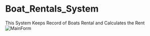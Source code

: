 # Boat_Rentals_System
This System Keeps Record of Boats Rental and Calculates the Rent ![MainForm](https://drive.google.com/file/d/1pKvOWJRCq0xq_97DyHDNWgXn0uFfPaE6/view?usp=sharing)
